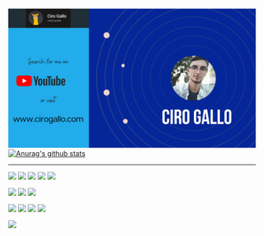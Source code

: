 <!--
**Ciro-Gallo/Ciro-Gallo** is a ✨ _special_ ✨ repository because its `README.md` (this file) appears on your GitHub profile.

Here are some ideas to get you started:

- 🔭 I’m currently working on ...
- 🌱 I’m currently learning ...
- 👯 I’m looking to collaborate on ...
- 🤔 I’m looking for help with ...
- 💬 Ask me about ...
- 📫 How to reach me: ...
- 😄 Pronouns: ...
- ⚡ Fun fact: ...
-->

[![Header](https://github.com/Ciro-Gallo/Ciro-Gallo/blob/master/GitHubProfile.png "Header")](https://cirogallo.com/)
[![Anurag's github stats](https://github-readme-stats.vercel.app/api?username=Ciro-Gallo&count_private=true&show_icons=true&bg_color=10,042698,2accff&icon_color=ffffff&title_color=ffffff)](https://github.com/anuraghazra/github-readme-stats)
<br><hr>

![](https://img.shields.io/badge/Code-Java-informational?style=flat&logo=Java&logoColor=white&color=2bbc8a) 
![](https://img.shields.io/badge/Code-Python-informational?style=flat&logo=Python&logoColor=white&color=2bbc8a)
![](https://img.shields.io/badge/Code-C-informational?style=flat&logo=C&logoColor=white&color=2bbc8a)
![](https://img.shields.io/badge/Code-MySQL-informational?style=flat&logo=MySQL&logoColor=white&color=2bbc8a)
![](https://img.shields.io/badge/Code-Android-informational?style=flat&logo=Android&logoColor=white&color=2bbc8a)

![](https://img.shields.io/badge/Framework-SpringBoot-informational?style=flat&logo=Spring&logoColor=white&color=2bbc8a)
![](https://img.shields.io/badge/Framework-Hibernate-informational?style=flat&logo=Java&logoColor=white&color=2bbc8a)
![](https://img.shields.io/badge/Framework-JUnit-informational?style=flat&logo=Java&logoColor=white&color=2bbc8a)

![](https://img.shields.io/badge/Web-HTML-informational?style=flat&logo=HTML5&logoColor=white&color=2bbc8a)
![](https://img.shields.io/badge/Web-CSS-informational?style=flat&logo=CSS3&logoColor=white&color=2bbc8a)
![](https://img.shields.io/badge/Web-JavaScript-informational?style=flat&logo=JavaScript&logoColor=white&color=2bbc8a)
![](https://img.shields.io/badge/Web-Bootstrap-informational?style=flat&logo=Bootstrap&logoColor=white&color=2bbc8a)

![](https://img.shields.io/badge/Code-Android-informational?style=flat&logo=Android&logoColor=white&color=2bbc8a)

